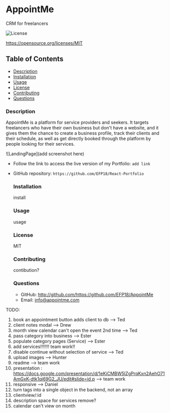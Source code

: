 # AppointMe

CRM for freelancers

![License](https://img.shields.io/badge/License-MIT.svg)

https://opensource.org/licenses/MIT

## Table of Contents

- [Description](#description)
- [Installation](#installation)
- [Usage](#usage)
- [License](#license)
- [Contributing](#contributing)
- [Questions](#questions)

### Description

AppointMe is a platform for service providers and seekers. It targets freelancers who have their own business but don't have a website, and it gives them the chance to create a business profile, track their clients and their schedule, as well as get directly booked through the platform by people looking for their services.

![LandingPage](add screenshot here)

- Follow the link to access the live version of my Portfolio: `add link`

- GitHub repository: `https://github.com/EFP18/React-Portfolio`

  ### Installation

  install

  ### Usage

  usage

  ### License

  MIT

  ### Contributing

  contibution?

  ### Questions

  - GitHub: http://github.com/https://github.com/EFP18/AppointMe
  - Email: info@appointme.com

TODO:

1. book an appointment button adds client to db --> Ted
2. client notes modal --> Drew
3. month view calendar can't open the event 2nd time --> Ted
4. pass category into business --> Ester
5. populate category pages (Service) --> Ester
6. add services!!!!!!! team work!!
7. disable continue without selection of service --> Ted
8. upload images --> Hunter
9. readme --> team work
10. presentation : https://docs.google.com/presentation/d/1eKiCMBW5lZgPrqKxn2AehO71AmGxK-dtk1qi69G2_JU/edit#slide=id.p --> team work
11. responsive --> Daniel
12. turn tags into a single object in the backend, not an array
13. clientview/:id
14. description space for services remove?
15. calendar can't view on month
